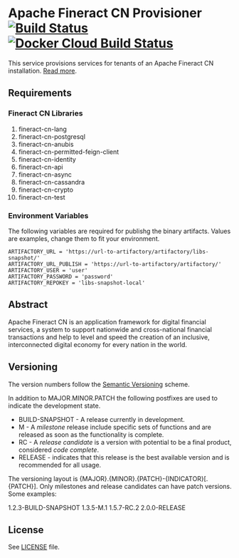 # Apache Fineract CN Provisioner [![Build Status](https://api.travis-ci.com/apache/fineract-cn-provisioner.svg?branch=develop)](https://travis-ci.com/apache/fineract-cn-provisioner) [![Docker Cloud Build Status](https://img.shields.io/docker/cloud/build/apache/fineract-cn-provisioner)](https://hub.docker.com/r/apache/fineract-cn-provisioner/builds)


This service provisions services for tenants of an Apache Fineract CN installation.
[Read more](https://cwiki.apache.org/confluence/display/FINERACT/Fineract+CN+Project+Structure#FineractCNProjectStructure-provisioner).

## Requirements

### Fineract CN Libraries

01. fineract-cn-lang
02. fineract-cn-postgresql
03. fineract-cn-anubis
04. fineract-cn-permitted-feign-client
05. fineract-cn-identity
06. fineract-cn-api
07. fineract-cn-async
08. fineract-cn-cassandra
09. fineract-cn-crypto
10. fineract-cn-test

### Environment Variables 

The following variables are required for publishg the binary artifacts. Values are examples, change them to fit your environment.
```console
ARTIFACTORY_URL = 'https://url-to-artifactory/artifactory/libs-snapshot/'
ARTIFACTORY_URL_PUBLISH = 'https://url-to-artifactory/artifactory/'
ARTIFACTORY_USER = 'user'
ARTIFACTORY_PASSWORD = 'password'
ARTIFACTORY_REPOKEY = 'libs-snapshot-local'
```

## Abstract
Apache Fineract CN is an application framework for digital financial services, a system to support nationwide and cross-national financial transactions and help to level and speed the creation of an inclusive, interconnected digital economy for every nation in the world.

## Versioning
The version numbers follow the [Semantic Versioning](http://semver.org/) scheme.

In addition to MAJOR.MINOR.PATCH the following postfixes are used to indicate the development state.

* BUILD-SNAPSHOT - A release currently in development.
* M - A _milestone_ release include specific sets of functions and are released as soon as the functionality is complete.
* RC - A _release candidate_ is a version with potential to be a final product, considered _code complete_.
* RELEASE - indicates that this release is the best available version and is recommended for all usage.

The versioning layout is {MAJOR}.{MINOR}.{PATCH}-{INDICATOR}[.{PATCH}]. Only milestones and release candidates can  have patch versions. Some examples:

1.2.3-BUILD-SNAPSHOT
1.3.5-M.1
1.5.7-RC.2
2.0.0-RELEASE

## License
See [LICENSE](LICENSE) file.
